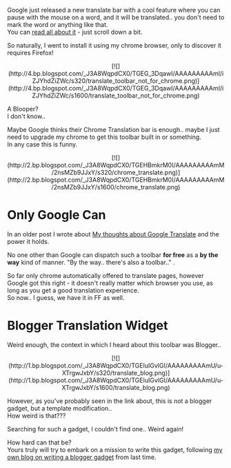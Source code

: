 Google just released a new translate bar with a cool feature where you can pause with the mouse on a word, and it will be translated.. you don't need to mark the word or anything like that.  
You can [read all about it](http://translate.google.com/translate_tools) - just scroll down a bit.  

So naturally, I went to install it using my chrome browser, only to discover it requires Firefox!  

<div class="separator" style="clear: both; text-align: center;">[![](http://4.bp.blogspot.com/_J3A8WqpdCX0/TGEG_3DqawI/AAAAAAAAAmI/iZJYhdZiZWc/s320/translate_toolbar_not_for_chrome.png)](http://4.bp.blogspot.com/_J3A8WqpdCX0/TGEG_3DqawI/AAAAAAAAAmI/iZJYhdZiZWc/s1600/translate_toolbar_not_for_chrome.png)</div>

A Blooper?  
I don't know..  

Maybe Google thinks their Chrome Translation bar is enough.. maybe I just need to upgrade my chrome to get this toolbar built in or something.  
In any case this is funny.  

<div class="separator" style="clear: both; text-align: center;">[![](http://2.bp.blogspot.com/_J3A8WqpdCX0/TGEHBmkrM0I/AAAAAAAAAmM/2nsMZb9JJxY/s320/chrome_translate.png)](http://2.bp.blogspot.com/_J3A8WqpdCX0/TGEHBmkrM0I/AAAAAAAAAmM/2nsMZb9JJxY/s1600/chrome_translate.png)</div>

# Only Google Can

In an older post I wrote about [My thoughts about Google Translate](http://mograblog.blogspot.com/2010/06/googles-translator.html) and the power it holds.  

No one other than Google can dispatch such a toolbar **for free** as a **by the way** kind of manner. "By the way.. there's also a toolbar.." .  

So far only chrome automatically offered to translate pages, however Google got this right - it doesn't really matter which browser you use, as long as you get a good translation experience.  
So now.. I guess, we have it in FF as well.  

# Blogger Translation Widget

Weird enough, the context in which I heard about this toolbar was Blogger..  

<div class="separator" style="clear: both; text-align: center;">[![](http://1.bp.blogspot.com/_J3A8WqpdCX0/TGEIuIGvlGI/AAAAAAAAAmU/u-XTrgwJxbY/s320/translate_blog.png)](http://1.bp.blogspot.com/_J3A8WqpdCX0/TGEIuIGvlGI/AAAAAAAAAmU/u-XTrgwJxbY/s1600/translate_blog.png)</div>

However, as you've probably seen in the link about, this is not a blogger gadget, but a template modification..  
How weird is that???  

Searching for such a gadget, I couldn't find one.. Weird again!  

How hard can that be?  
Yours truly will try to embark on a mission to write this gadget, following [my own blog on writing a blogger gadget](http://mograblog.blogspot.com/2010/08/my-first-blogger-gadget-widget.html) from last time.
